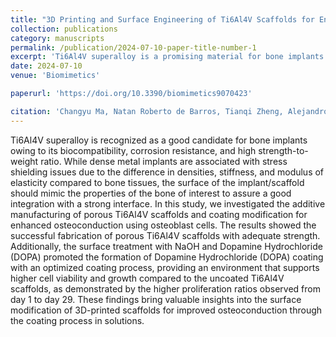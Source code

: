 ```yaml
---
title: "3D Printing and Surface Engineering of Ti6Al4V Scaffolds for Enhanced Osseointegration in an In Vitro Study,"
collection: publications  
category: manuscripts
permalink: /publication/2024-07-10-paper-title-number-1
excerpt: 'Ti6Al4V superalloy is a promising material for bone implants due to its biocompatibility, corrosion resistance, and high strength-to-weight ratio. To address stress shielding from dense implants, scaffold surfaces should mimic bone properties for better integration. This study explores additive manufacturing of porous Ti6Al4V scaffolds and surface coating for enhanced osteoconduction using osteoblast cells. Porous scaffolds with sufficient strength were successfully fabricated. Surface treatment with NaOH and Dopamine Hydrochloride (DOPA) led to an optimized coating that improved cell viability and growth compared to uncoated scaffolds, as shown by higher proliferation from day 1 to 29. These results highlight the potential of coating-modified 3D-printed scaffolds for improved bone integration.' 
date: 2024-07-10
venue: 'Biomimetics'

paperurl: 'https://doi.org/10.3390/biomimetics9070423'

citation: 'Changyu Ma, Natan Roberto de Barros, Tianqi Zheng, Alejandro Gomez, Marshall Doyle, Jianhao Zhu, Himansu Sekhar Nanda, Xiaochun Li, Ali Khademhosseini, Bingbing Li*'
---
```

Ti6Al4V superalloy is recognized as a good candidate for bone implants owing to its biocompatibility, corrosion resistance, and high strength-to-weight ratio. While dense metal implants are associated with stress shielding issues due to the difference in densities, stiffness, and modulus of elasticity compared to bone tissues, the surface of the implant/scaffold should mimic the properties of the bone of interest to assure a good integration with a strong interface. In this study, we investigated the additive manufacturing of porous Ti6Al4V scaffolds and coating modification for enhanced osteoconduction using osteoblast cells. The results showed the successful fabrication of porous Ti6Al4V scaffolds with adequate strength. Additionally, the surface treatment with NaOH and Dopamine Hydrochloride (DOPA) promoted the formation of Dopamine Hydrochloride (DOPA) coating with an optimized coating process, providing an environment that supports higher cell viability and growth compared to the uncoated Ti6Al4V scaffolds, as demonstrated by the higher proliferation ratios observed from day 1 to day 29. These findings bring valuable insights into the surface modification of 3D-printed scaffolds for improved osteoconduction through the coating process in solutions.
